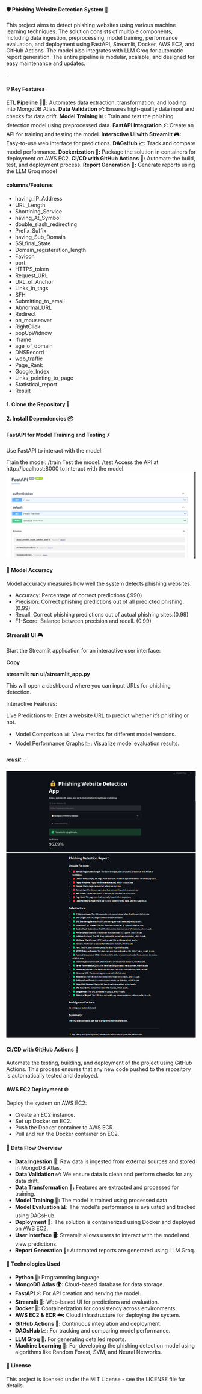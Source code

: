 #### 🛡️ Phishing Website Detection System 🚨
This project aims to detect phishing websites using various machine learning techniques. The solution consists of multiple components, including data ingestion, preprocessing, model training, performance evaluation, and deployment using FastAPI, Streamlit, Docker, AWS EC2, and GitHub Actions. The model also integrates with LLM Groq for automatic report generation. The entire pipeline is modular, scalable, and designed for easy maintenance and updates.

.

#### 💡 Key Features
**ETL Pipeline 🧑‍💻:** Automates data extraction, transformation, and loading into MongoDB Atlas.
**Data Validation ✅:** Ensures high-quality data input and checks for data drift.
**Model Training 📊:** Train and test the phishing detection model using preprocessed data.
**FastAPI Integration ⚡:** Create an API for training and testing the model.
**Interactive UI with Streamlit 🎮:** Easy-to-use web interface for predictions.
**DAGsHub 📈:** Track and compare model performance.
**Dockerization 🐳:** Package the solution in containers for deployment on AWS EC2.
**CI/CD with GitHub Actions 🔄:** Automate the build, test, and deployment process.
**Report Generation 📑:** Generate reports using the LLM Groq model
#### columns/Features
  - having_IP_Address
  - URL_Length
  - Shortining_Service
  - having_At_Symbol
  - double_slash_redirecting
  - Prefix_Suffix
  - having_Sub_Domain
  - SSLfinal_State
  - Domain_registeration_length
  - Favicon
  - port
  - HTTPS_token
  - Request_URL
  - URL_of_Anchor
  - Links_in_tags 
  - SFH
  - Submitting_to_email
  - Abnormal_URL
  - Redirect
  - on_mouseover
  - RightClick
  - popUpWidnow
  - Iframe
  - age_of_domain
  - DNSRecord 
  - web_traffic
  - Page_Rank
  - Google_Index
  - Links_pointing_to_page
  - Statistical_report
  - Result

#### 1. Clone the Repository 🚀

#### 2. Install Dependencies 📦


#### FastAPI for Model Training and Testing ⚡
Use FastAPI to interact with the model:

Train the model: /train
Test the model: /test
Access the API at http://localhost:8000 to interact with the model.
![alt text](image.png)

#### 🎯 Model Accuracy
Model accuracy measures how well the system detects phishing websites.

- Accuracy: Percentage of correct predictions.(.990)
- Precision: Correct phishing predictions out of all predicted phishing.(0.99)
- Recall: Correct phishing predictions out of actual phishing sites.(0.99)
- F1-Score: Balance between precision and recall. (0.99)
####  Streamlit UI 🎮
Start the Streamlit application for an interactive user interface:


**Copy**

**streamlit run ui/streamlit_app.py**

This will open a dashboard where you can input URLs for phishing detection.

Interactive Features:

Live Predictions 🌐: Enter a website URL to predict whether it’s phishing or not.
- Model Comparison 📊: View metrics for different model versions.
- Model Performance Graphs 📉: Visualize model evaluation results.
##### reuslt ::
![alt text](image-1.png)
![alt text](image-2.png)
####  CI/CD with GitHub Actions 🔄
Automate the testing, building, and deployment of the project using GitHub Actions. This process ensures that any new code pushed to the repository is automatically tested and deployed.

#### AWS EC2 Deployment 🌐
Deploy the system on AWS EC2:

- Create an EC2 instance.
- Set up Docker on EC2.
- Push the Docker container to AWS ECR.
- Pull and run the Docker container on EC2.


#### 🔄 Data Flow Overview
- **Data Ingestion 💾**: Raw data is ingested from external sources and stored in MongoDB Atlas.
- **Data Validation ✅:** We ensure data is clean and perform checks for any data drift.
- **Data Transformation 🔄:** Features are extracted and processed for training.
- **Model Training 🧠:** The model is trained using processed data.
- **Model Evaluation 📊:** The model's performance is evaluated and tracked using DAGsHub.
- **Deployment 🚀:** The solution is containerized using Docker and deployed on AWS EC2.
- **User Interface 🖥️:** Streamlit allows users to interact with the model and view predictions.
- **Report Generation 📝:** Automated reports are generated using LLM Groq.

#### 🔧 Technologies Used
- **Python 🐍:** Programming language.
- **MongoDB Atlas 🌍:** Cloud-based database for data storage.
- **FastAPI ⚡:** For API creation and serving the model.
- **Streamlit 🎨:** Web-based UI for predictions and evaluation.
- **Docker 🐋:** Containerization for consistency across environments.
- **AWS EC2 & ECR ☁️:** Cloud infrastructure for deploying the system.
- **GitHub Actions 🔄:** Continuous integration and deployment.
- **DAGsHub 📈:** For tracking and comparing model performance.
- **LLM Groq 🧠:** For generating detailed reports.
- **Machine Learning 🤖:** For developing the phishing detection model using algorithms like Random Forest, SVM, and Neural Networks.

#### 📜 License
This project is licensed under the MIT License - see the LICENSE file for details.